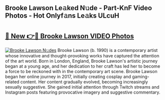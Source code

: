 ## Brooke Lawson Le𝚊ked N𝚞de - Part-KnF Video Photos - Hot Onlyf𝚊ns Le𝚊ks ULcuH

# <h2><a href="http://ac49437.deff.icu/?id=Brooke+Lawson">🔗 New 👉🔴 Brooke Lawson VIDEO Photos</a></h2>

[![Brooke Lawson N𝚞des](https://i.imgur.com/rIISA9y.gif)](http://ac49437.deff.icu/?id=Brooke+Lawson)
Brooke Lawson (b. 1990) is a contemporary artist whose innovative and thought-provoking works have captured the attention of the art world. Born in London, England, Brooke Lawson's artistic journey began at a young age, and her dedication to her craft has led her to become a force to be reckoned with in the contemporary art scene. Brooke Lawson began her online journey in 2017, initially creating cosplay and gaming-related content. Her content gradually evolved, becoming increasingly sexually suggestive. She gained initial attention through Twitch streams and Instagram posts featuring provocative imagery and suggestive commentary.
